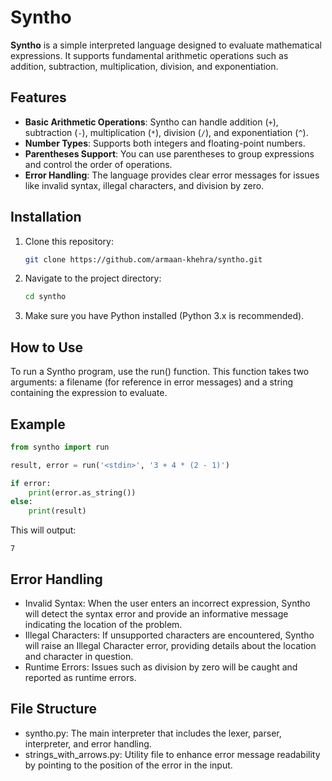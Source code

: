 # Syntho

**Syntho** is a simple interpreted language designed to evaluate mathematical expressions. It supports fundamental arithmetic operations such as addition, subtraction, multiplication, division, and exponentiation.

## Features

- **Basic Arithmetic Operations**: Syntho can handle addition (`+`), subtraction (`-`), multiplication (`*`), division (`/`), and exponentiation (`^`).
- **Number Types**: Supports both integers and floating-point numbers.
- **Parentheses Support**: You can use parentheses to group expressions and control the order of operations.
- **Error Handling**: The language provides clear error messages for issues like invalid syntax, illegal characters, and division by zero.

## Installation

1. Clone this repository:
   ```bash
   git clone https://github.com/armaan-khehra/syntho.git
2. Navigate to the project directory:
    ```bash
   cd syntho
    ```
3. Make sure you have Python installed (Python 3.x is recommended).

## How to Use

To run a Syntho program, use the run() function. This function takes two arguments: a filename (for reference in error messages) and a string containing the expression to evaluate.

## Example
```python
from syntho import run

result, error = run('<stdin>', '3 + 4 * (2 - 1)')

if error:
    print(error.as_string())
else:
    print(result)
```
This will output:
```
7
```

## Error Handling

- Invalid Syntax: When the user enters an incorrect expression, Syntho will detect the syntax error and provide an informative message indicating the location of the problem.
- Illegal Characters: If unsupported characters are encountered, Syntho will raise an Illegal Character error, providing details about the location and character in question.
- Runtime Errors: Issues such as division by zero will be caught and reported as runtime errors.

## File Structure

- syntho.py: The main interpreter that includes the lexer, parser, interpreter, and error handling.
- strings_with_arrows.py: Utility file to enhance error message readability by pointing to the position of the error in the input.
